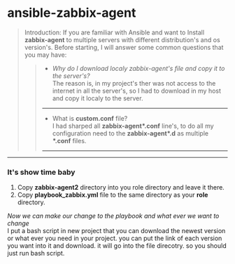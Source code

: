 # ansible-zabbix-agent

> Introduction: If you are familiar with Ansible and want to Install **zabbix-agent** to multiple servers with different distribution's and os version's. Before starting, I will answer some common questions that you may have:
>>-  *Why do I download localy zabbix-agent's file and copy it to the server's?*<br/>
>>The reason is, in my project's ther was not access to the internet in all the server's, so I had to download in my host and copy it localy to the server.
>>---
>>- What is **custom.conf** file?<br/>
>>  I had sharped all **zabbix-agent\*.conf** line's, to do all my configuration need to the **zabbix-agent\*.d** as multiple **\*.conf** files.
>>---
---
### It's show time baby<br/>

1. Copy **zabbix-agent2** directory into you role directory and leave it there.<br/>
2. Copy **playbook_zabbix.yml** file to the same directory as your **role** directory.<br/>

*Now we can make our change to the playbook and what ever we want to change*<br/>
I put a bash script in new project that you can download the newest version or what ever you need in your project. you can put the link of each version you want into it and download. it will go into the file direcotry. so you should just run bash script.


